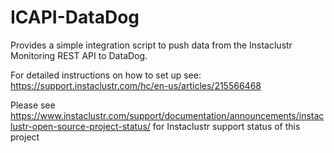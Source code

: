 # ICAPI-DataDog
Provides a simple integration script to push data from the Instaclustr Monitoring REST API to DataDog.

For detailed instructions on how to set up see: https://support.instaclustr.com/hc/en-us/articles/215566468


Please see https://www.instaclustr.com/support/documentation/announcements/instaclustr-open-source-project-status/ for Instaclustr support status of this project
